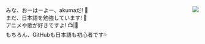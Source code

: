 <div style="float:left">
  みな、おーはーよー、akumaだ! 👋<br/>
  まだ、日本語を勉強しています! 📖<br/>
  アニメや歌が好きですよ! 📺|🎵<br/>
  もちろん、GitHubも日本語も初心者です💦<br/>
</div>

<img align="right" src="https://github-readme-stats.vercel.app/api/top-langs?username=giegieSong&layout=compact"/>
                    
<!--左边的卡片-->
<!---
<a href="https://github.com/anuraghazra/github-readme-stats">
  <img align="right" style="max-width: 90%;" src="https://github-readme-stats.vercel.app/api?username=akuma&show_icons=true&theme=tokyonight" />
</a>
--->
<!---
giegieSong/giegieSong is a ✨ special ✨ repository because its `README.md` (this file) appears on your GitHub profile.
You can click the Preview link to take a look at your changes.
--->
